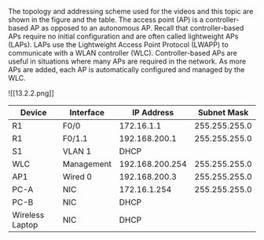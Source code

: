 The topology and addressing scheme used for the videos and this topic are shown in the figure and the table. The access point (AP) is a controller-based AP as opposed to an autonomous AP. Recall that controller-based APs require no initial configuration and are often called lightweight APs (LAPs). LAPs use the Lightweight Access Point Protocol (LWAPP) to communicate with a WLAN controller (WLC). Controller-based APs are useful in situations where many APs are required in the network. As more APs are added, each AP is automatically configured and managed by the WLC.

![[13.2.2.png]]

| Device          | Interface  | IP Address      | Subnet Mask   |
| --------------- | ---------- | --------------- | ------------- |
| R1              | F0/0       | 172.16.1.1      | 255.255.255.0 |
| R1              | F0/1.1     | 192.168.200.1   | 255.255.255.0 |
| S1              | VLAN 1     | DHCP            |               |
| WLC             | Management | 192.168.200.254 | 255.255.255.0 |
| AP1             | Wired 0    | 192.168.200.3   | 255.255.255.0 |
| PC-A            | NIC        | 172.16.1.254    | 255.255.255.0 |
| PC-B            | NIC        | DHCP            |               |
| Wireless Laptop | NIC        | DHCP            |               |
